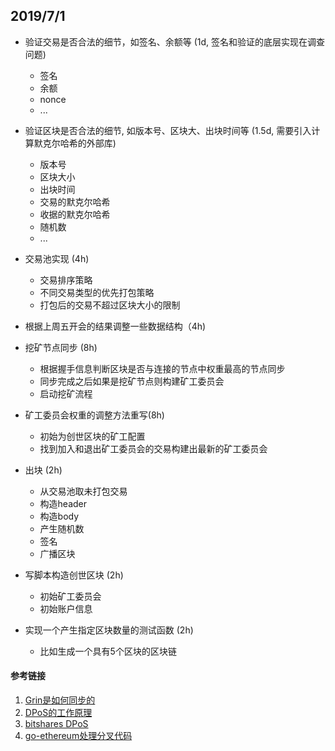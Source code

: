 ## 2019/7/1

- 验证交易是否合法的细节，如签名、余额等 (1d, 签名和验证的底层实现在调查问题)
    - 签名
    - 余额
    - nonce
    - ...
- 验证区块是否合法的细节, 如版本号、区块大、出块时间等 (1.5d, 需要引入计算默克尔哈希的外部库)
    - 版本号
    - 区块大小
    - 出块时间
    - 交易的默克尔哈希
    - 收据的默克尔哈希
    - 随机数
    - ...

- 交易池实现 (4h)
    - 交易排序策略
    - 不同交易类型的优先打包策略
    - 打包后的交易不超过区块大小的限制

- 根据上周五开会的结果调整一些数据结构（4h)

- 挖矿节点同步 (8h)
    - 根据握手信息判断区块是否与连接的节点中权重最高的节点同步
    - 同步完成之后如果是挖矿节点则构建矿工委员会
    - 启动挖矿流程

- 矿工委员会权重的调整方法重写(8h)
    - 初始为创世区块的矿工配置
    - 找到加入和退出矿工委员会的交易构建出最新的矿工委员会

- 出块 (2h)
    - 从交易池取未打包交易
    - 构造header
    - 构造body
    - 产生随机数
    - 签名
    - 广播区块

- 写脚本构造创世区块 (2h)
    - 初始矿工委员会
    - 初始账户信息

- 实现一个产生指定区块数量的测试函数 (2h)
    - 比如生成一个具有5个区块的区块链


#### 参考链接

1. [Grin是如何同步的](https://github.com/mimblewimble/grin/blob/master/doc/chain/blocks_and_headers.md)
2. [DPoS的工作原理](https://steemit.com/dpos/@dantheman/dpos-consensus-algorithm-this-missing-white-paper)
3. [bitshares DPoS](https://bitshares.org/technology/delegated-proof-of-stake-consensus/)
4. [go-ethereum处理分叉代码](https://github.com/ethereum/go-ethereum/blob/d6ccfd92f736bdfac1a9ed094d201d2a3256dfb2/core/blockchain.go#L1797)
